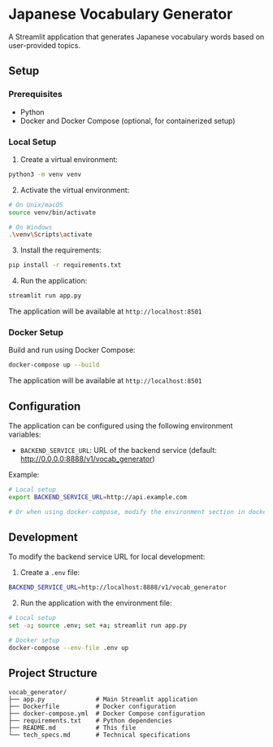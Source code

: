 # Japanese Vocabulary Generator

A Streamlit application that generates Japanese vocabulary words based on user-provided topics.

## Setup

### Prerequisites
- Python
- Docker and Docker Compose (optional, for containerized setup)

### Local Setup

1. Create a virtual environment:
```bash
python3 -m venv venv
```

2. Activate the virtual environment:
```bash
# On Unix/macOS
source venv/bin/activate

# On Windows
.\venv\Scripts\activate
```

3. Install the requirements:
```bash
pip install -r requirements.txt
```

4. Run the application:
```bash
streamlit run app.py
```

The application will be available at `http://localhost:8501`

### Docker Setup

Build and run using Docker Compose:
```bash
docker-compose up --build
```

The application will be available at `http://localhost:8501`

## Configuration

The application can be configured using the following environment variables:

- `BACKEND_SERVICE_URL`: URL of the backend service (default: http://0.0.0.0:8888/v1/vocab_generator)

Example:
```bash
# Local setup
export BACKEND_SERVICE_URL=http://api.example.com

# Or when using docker-compose, modify the environment section in docker-compose.yml
```

## Development

To modify the backend service URL for local development:

1. Create a `.env` file:
```bash
BACKEND_SERVICE_URL=http://localhost:8888/v1/vocab_generator
```

2. Run the application with the environment file:
```bash
# Local setup
set -a; source .env; set +a; streamlit run app.py

# Docker setup
docker-compose --env-file .env up
```

## Project Structure

```
vocab_generator/
├── app.py              # Main Streamlit application
├── Dockerfile          # Docker configuration
├── docker-compose.yml  # Docker Compose configuration
├── requirements.txt    # Python dependencies
├── README.md           # This file
└── tech_specs.md       # Technical specifications
```
